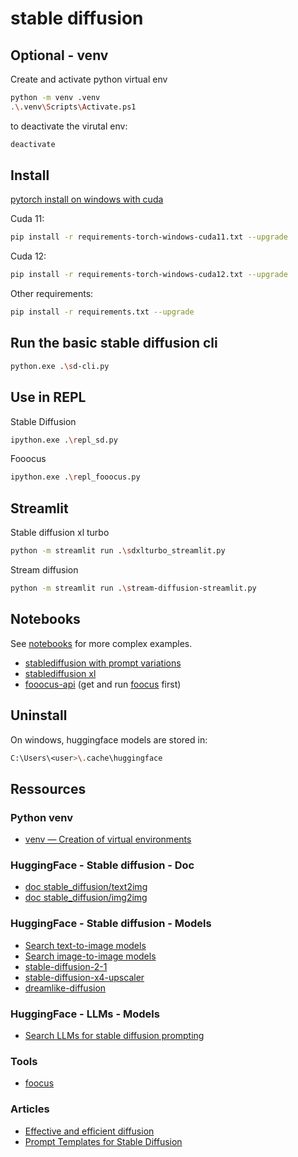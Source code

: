 # stable diffusion

## Optional - venv

Create and activate python virtual env
```sh
python -m venv .venv
.\.venv\Scripts\Activate.ps1
```

to deactivate the virutal env:
```sh
deactivate
```

## Install

[pytorch install on windows with cuda](https://pytorch.org/get-started/locally/#windows-pip)

Cuda 11:
```sh
pip install -r requirements-torch-windows-cuda11.txt --upgrade
```

Cuda 12:
```sh
pip install -r requirements-torch-windows-cuda12.txt --upgrade
```

Other requirements:
```sh
pip install -r requirements.txt --upgrade
```

## Run the basic stable diffusion cli
```sh
python.exe .\sd-cli.py
```

## Use in REPL
Stable Diffusion
```sh
ipython.exe .\repl_sd.py
```
Fooocus
```sh
ipython.exe .\repl_fooocus.py
```

## Streamlit

Stable diffusion xl turbo
```sh
python -m streamlit run .\sdxlturbo_streamlit.py
```

Stream diffusion
```sh
python -m streamlit run .\stream-diffusion-streamlit.py
```

## Notebooks

See [notebooks](./notebooks/) for more complex examples.

- [stablediffusion with prompt variations](./notebooks/stablediffusion-with-prompt-variations.ipynb)
- [stablediffusion xl](./notebooks/stablediffusion-xl.ipynb)
- [fooocus-api](./notebooks/fooocus-api.ipynb) (get and run [foocus](https://github.com/lllyasviel/Fooocus) first)

## Uninstall

On windows, huggingface models are stored in:
```sh
C:\Users\<user>\.cache\huggingface
```

## Ressources

### Python venv
- [venv — Creation of virtual environments](https://docs.python.org/3/library/venv.html)

### HuggingFace - Stable diffusion - Doc
- [doc stable_diffusion/text2img](https://huggingface.co/docs/diffusers/api/pipelines/stable_diffusion/text2img)
- [doc stable_diffusion/img2img](https://huggingface.co/docs/diffusers/api/pipelines/stable_diffusion/img2img)

### HuggingFace - Stable diffusion - Models
- [Search text-to-image models](https://huggingface.co/models?pipeline_tag=text-to-image)
- [Search image-to-image models](https://huggingface.co/models?pipeline_tag=image-to-image)
- [stable-diffusion-2-1](https://huggingface.co/stabilityai/stable-diffusion-2-1)
- [stable-diffusion-x4-upscaler](https://huggingface.co/stabilityai/stable-diffusion-x4-upscaler)
- [dreamlike-diffusion](https://huggingface.co/dreamlike-art/dreamlike-diffusion-1.0)

### HuggingFace - LLMs - Models
- [Search LLMs for stable diffusion prompting](https://huggingface.co/models?search=stable%20diffusion%20prompt)

### Tools
- [foocus](https://github.com/lllyasviel/Fooocus)
  
### Articles
- [Effective and efficient diffusion](https://huggingface.co/docs/diffusers/stable_diffusion)
- [Prompt Templates for Stable Diffusion](https://github.com/Dalabad/stable-diffusion-prompt-templates)